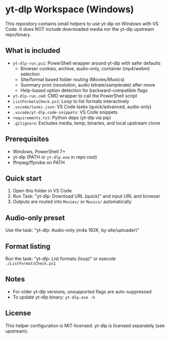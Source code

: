 # yt-dlp Workspace (Windows)

This repository contains small helpers to use yt-dlp on Windows with VS Code.
It does NOT include downloaded media nor the yt-dlp upstream repo/binary.

## What is included

- `yt-dlp-run.ps1`: PowerShell wrapper around yt-dlp with safer defaults
  - Browser cookies, archive, audio-only, container (mp4/webm) selection
  - Site/format based folder routing (Movies/Musics)
  - Summary print (resolution, audio bitrate/samplerate) after move
  - Help-based option detection for backward-compatible flags
- `yt-dlp-run.cmd`: CMD wrapper to call the PowerShell script
- `ListFormatsCheck.ps1`: Loop to list formats interactively
- `.vscode/tasks.json`: VS Code tasks (quick/advanced, audio-only)
- `.vscode/yt-dlp.code-snippets`: VS Code snippets
- `requirements.txt`: Python deps (yt-dlp via pip)
- `.gitignore`: Excludes media, temp, binaries, and local upstream clone

## Prerequisites

- Windows, PowerShell 7+
- yt-dlp (PATH or `yt-dlp.exe` in repo root)
- ffmpeg/ffprobe on PATH

## Quick start

1. Open this folder in VS Code
2. Run Task: "yt-dlp: Download URL (quick)" and input URL and browser
3. Outputs are routed into `Movies/` or `Musics/` automatically

## Audio-only preset

Use the task: "yt-dlp: Audio-only (m4a 192K, by site/uploader)"

## Format listing

Run the task: "yt-dlp: List formats (loop)" or execute `./ListFormatsCheck.ps1`

## Notes

- For older yt-dlp versions, unsupported flags are auto-suppressed
- To update yt-dlp binary: `yt-dlp.exe -U`

## License

This helper configuration is MIT-licensed. yt-dlp is licensed separately (see upstream).

